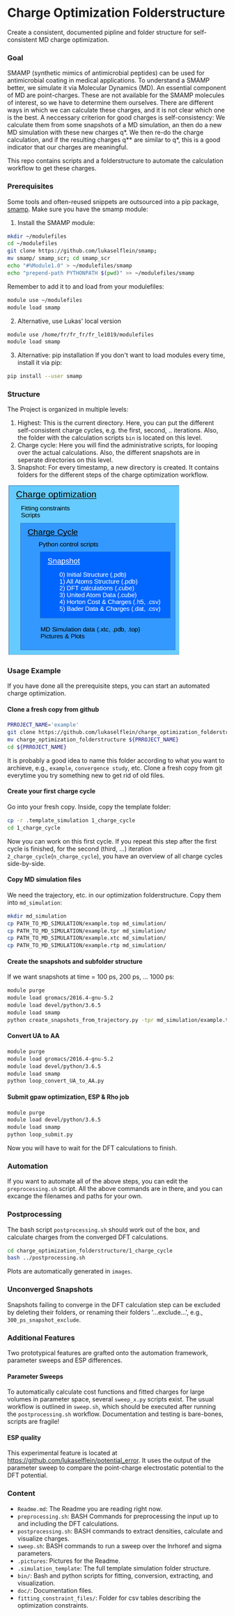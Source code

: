 # Charge Optimization Folderstructure
Create a consistent, documented pipline and folder structure for self-consistent MD charge optimization.

### Goal
SMAMP (synthetic mimics of antimicrobial peptides) can be used for antimicrobial coating in medical applications.
To understand a SMAMP better, we simulate it via Molecular Dynamics (MD).
An essential component of MD are point-charges.
These are not available for the SMAMP molecules of interest, so we have to determine them ourselves.
There are different ways in which we can calculate these charges, and it is not clear which one is the best.
A neccessary criterion for good charges is self-consistency: 
We calculate them from some snapshots of a MD simulation, an then do a new MD simulation with these new charges q*. 
We then re-do the charge calculation, and if the resulting charges q** are similar to q*, this is a good indicator that our charges are meaningful.

This repo contains scripts and a folderstructure to automate the calculation workflow to get these charges.

### Prerequisites
Some tools and often-reused snippets are outsourced into a pip package, [smamp](https://github.com/lukaselflein/smamp).
Make sure you have the smamp module:
1. Install the SMAMP module:
```bash
mkdir ~/modulefiles
cd ~/modulefiles
git clone https://github.com/lukaselflein/smamp; 
mv smamp/ smamp_scr; cd smamp_scr
echo "#%Module1.0" > ~/modulefiles/smamp
echo "prepend-path PYTHONPATH $(pwd)" >> ~/modulefiles/smamp
```

Remember to add it to and load from your modulefiles:
```bash
module use ~/modulefiles
module load smamp
```
2. Alternative, use Lukas' local version
```bash
module use /home/fr/fr_fr/fr_le1019/modulefiles
module load smamp
```

3. Alternative: pip installation
If you don't want to load modules every time, install it via pip:
```bash
pip install --user smamp
```

### Structure
The Project is organized in multiple levels:
1. Highest: This is the current directory. Here, you can put the different self-consistent charge cycles, e.g. the first, second, .. iterations. Also, the folder with the calculation scripts `bin` is located on this level.
2. Charge cycle: Here you will find the administrative scripts, for looping over the actual calculations. Also, the different snapshots are in seperate directories on this level.
3. Snapshot: For every timestamp, a new directory is created. It contains folders for the different steps of the charge optimization workflow.
<img src="./.pictures/folder_hierarchy.png" width="400px">

### Usage Example
If you have done all the prerequisite steps, you can start an automated charge optimization.
#### Clone a fresh copy from github
```bash
PRROJECT_NAME='example'
git clone https://github.com/lukaselflein/charge_optimization_folderstructure
mv charge_optimization_folderstructure ${PRROJECT_NAME}
cd ${PRROJECT_NAME}
```
It is probably a good idea to name this folder according to what you want to archieve, e.g., `example`, `convergence study`, etc.
Clone a fresh copy from git everytime you try something new to get rid of old files.

#### Create your first charge cycle
Go into your fresh copy. Inside, copy the template folder:
```bash
cp -r .template_simulation 1_charge_cycle 
cd 1_charge_cycle
```
Now you can work on this first cycle. If you repeat this step after the first cycle is finished, for the second (third, ...) iteration `2_charge_cycle`(`n_charge_cycle`), you have an overview of all charge cycles side-by-side.

#### Copy MD simulation files
We need the trajectory, etc. in our optimization folderstructure. Copy them into `md_simulation`:
```bash
mkdir md_simulation
cp PATH_TO_MD_SIMULATION/example.top md_simulation/
cp PATH_TO_MD_SIMULATION/example.tpr md_simulation/
cp PATH_TO_MD_SIMULATION/example.xtc md_simulation/
cp PATH_TO_MD_SIMULATION/example.rtp md_simulation/
```

#### Create the snapshots and subfolder structure
If we want snapshots at time = 100 ps, 200 ps, ... 1000 ps:
```bash
module purge
module load gromacs/2016.4-gnu-5.2
module load devel/python/3.6.5
module load smamp
python create_snapshots_from_trajectory.py -tpr md_simulation/example.tpr -top md_simulation/example.top -xtc md_simulation/example.xtc -s 100 -d 100 -e 1000
```

#### Convert UA to AA
```bash
module purge
module load gromacs/2016.4-gnu-5.2
module load devel/python/3.6.5
module load smamp
python loop_convert_UA_to_AA.py
```

#### Submit gpaw optimization, ESP & Rho job
```bash
module purge
module load devel/python/3.6.5
module load smamp
python loop_submit.py
```
Now you will have to wait for the DFT calculations to finish.

### Automation
If you want to automate all of the above steps, you can edit the `preprocessing.sh` script. All the above commands are in there, and you can excange the filenames and paths for your own.

### Postprocessing
The bash script `postprocessing.sh` should work out of the box, and calculate charges from the converged DFT calculations.
```bash
cd charge_optimization_folderstructure/1_charge_cycle
bash ../postprocessing.sh
```
Plots are automatically generated in `images`.

### Unconverged Snapshots
Snapshots failing to converge in the DFT calculation step can be excluded by deleting their folders, or renaming their folders '...exclude...', e.g., `300_ps_snapshot_exclude`.

### Additional Features
Two prototypical features are grafted onto the automation framework, parameter sweeps and ESP differences.

#### Parameter Sweeps
To automatically calculate cost functions and fitted charges for large volumes in parameter space, several `sweep_x.py` scripts exist. The usual workflow is outlined in `sweep.sh`, which should be executed after running the `postprocessing.sh` workflow.
Documentation and testing is bare-bones, scripts are fragile!

#### ESP quality
This experimental feature is located at https://github.com/lukaselflein/potential_error. It uses the output of the parameter sweep to compare the point-charge electrostatic potential to the DFT potential. 

### Content
* `Readme.md`: The Readme you are reading right now.
* `preprocessing.sh`: BASH Commands for preprocessing the input up to and including the DFT calculations.
* `postprocessing.sh`: BASH commands to extract densities, calculate and visualize charges.
* `sweep.sh`: BASH commands to run a sweep over the lnrhoref and sigma parameters.
* `.pictures`: Pictures for the Readme.
* `.simulation_template`: The full template simulation folder structure.
* `bin/`: Bash and python scripts for fitting, conversion, extracting, and visualization.
* `doc/`: Documentation files.
* `fitting_constraint_files/`: Folder for csv tables describing the optimization constraints.
